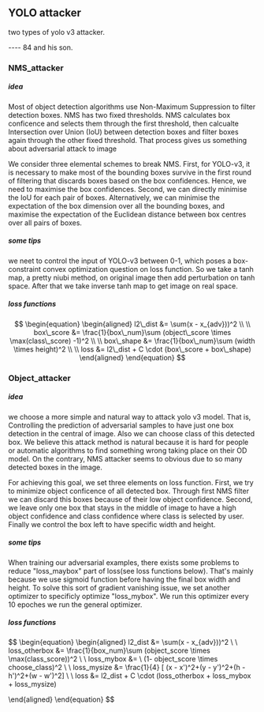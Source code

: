 

## YOLO attacker

two types of yolo v3 attacker.

---- 84 and his son.



### NMS_attacker

##### idea

Most of object detection algorithms use Non-Maximum Suppression to filter detection boxes. NMS has two fixed thresholds. NMS calculates box conficence and selects them through the first threshold, then calcualte Intersection over Union (IoU) between detection boxes and filter boxes again through the other fixed threshold. That process gives us something about adversarial attack to image

We consider three elemental schemes to break NMS. First, for YOLO-v3, it is necessary to make most of the bounding boxes survive in the first round of filtering that discards boxes based on the box confidences. Hence, we need to maximise the box confidences. Second, we can directly minimise the IoU for each pair of boxes. Alternatively, we can minimise the expectation of the box dimension over all the bounding boxes, and maximise the expectation of the Euclidean distance between box centres over all pairs of boxes.

##### some tips

we neet to control the input of YOLO-v3 between 0-1, which poses a box-constraint convex optimization question on loss function. So we take a tanh map, a pretty niubi method, on original image then add perturbation on tanh space. After that we take inverse tanh map to get image on real space.

##### loss functions

$$
\begin{equation}
\begin{aligned}
l2\_dist &= \sum(x - x_{adv}))^2 \\ \\
box\_score &= \frac{1}{box\_num}\sum (object\_score \times \max(class\_score) -1)^2 \\ \\
box\_shape &= \frac{1}{box\_num}\sum (width \times height)^2 \\ \\
loss &= l2\_dist + C \cdot (box\_score + box\_shape)
\end{aligned}
\end{equation}
$$





### Object_attacker

##### idea

we choose a more simple and natural way to attack yolo v3 model. That is, Controlling the prediction of adversarial samples to have just one box detection in the central of image. Also we can choose class of this detected box. We believe this attack method is natural because it is hard for people or automatic algorithms to find something wrong taking place on their OD model. On the contrary, NMS attacker seems to obvious due to so many detected boxes in the image.

For achieving this goal, we set three elements on loss function. First, we try to minimize object conficence of all detected box. Through first NMS filter we can discard this boxes because of their low object confidence. Second, we leave only one box that stays in the middle of image to have a high object confidence and class confidence where class is selected by user. Finally we control the box left to have specific width and height.

##### some tips

When training our adversarial examples, there exists some problems to reduce "loss_maybox" part of loss(see loss functions below). That's mainly because we use sigmoid function before having the final box width and height. To solve this sort of gradient vanishing issue, we set another optimizer to specificly optimize "loss_mybox". We run this optimizer every 10 epoches we run the general optimizer. 

##### loss functions

$$
\begin{equation}
\begin{aligned}
l2\_dist &= \sum(x - x_{adv}))^2 \\ \\
loss\_otherbox &= \frac{1}{box\_num}\sum (object\_score \times \max(class\_score))^2 \\ \\
loss\_mybox &= \ (1- object\_score \times choose\_class)^2 \\ \\
loss\_mysize &= \frac{1}{4} [ (x - x')^2+(y - y')^2+(h - h')^2+(w - w')^2] \\ \\
loss &= l2\_dist + C \cdot (loss\_otherbox + loss\_mybox + loss\_mysize)

\end{aligned}
\end{equation}
$$



